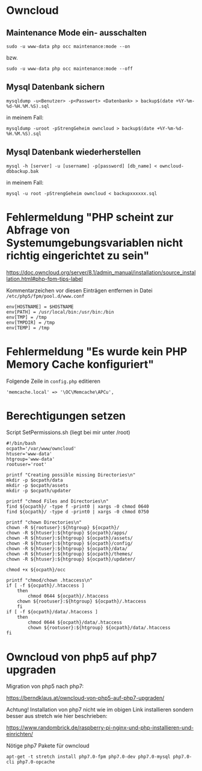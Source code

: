 # Owncloud
## Maintenance Mode ein- ausschalten

    sudo -u www-data php occ maintenance:mode --on

bzw.

    sudo -u www-data php occ maintenance:mode --off
    

## Mysql Datenbank sichern

    mysqldump -u<Benutzer> -p<Passwort> <Datenbank> > backup$(date +%Y-%m-%d-%H.%M.%S).sql
    
in meinem Fall:

    mysqldump -uroot -pStrengGeheim owncloud > backup$(date +%Y-%m-%d-%H.%M.%S).sql
    
## Mysql Datenbank wiederherstellen

    mysql -h [server] -u [username] -p[password] [db_name] < owncloud-dbbackup.bak
    
in meinem Fall:

    mysql -u root -pStrengGeheim owncloud < backupxxxxxx.sql
    

# Fehlermeldung "PHP scheint zur Abfrage von Systemumgebungsvariablen nicht richtig eingerichtet zu sein"

https://doc.owncloud.org/server/8.1/admin_manual/installation/source_installation.html#php-fpm-tips-label

Kommentarzeichen vor diesen Einträgen entfernen in Datei `/etc/php5/fpm/pool.d/www.conf`

    env[HOSTNAME] = $HOSTNAME
    env[PATH] = /usr/local/bin:/usr/bin:/bin
    env[TMP] = /tmp
    env[TMPDIR] = /tmp
    env[TEMP] = /tmp

# Fehlermeldung "Es wurde kein PHP Memory Cache konfiguriert"

Folgende Zeile in `config.php` editieren

    'memcache.local' => '\OC\Memcache\APCu',
    
# Berechtigungen setzen

Script SetPermissions.sh (liegt bei mir unter /root)


    #!/bin/bash
    ocpath='/var/www/owncloud'
    htuser='www-data'
    htgroup='www-data'
    rootuser='root'

    printf "Creating possible missing Directories\n"
    mkdir -p $ocpath/data
    mkdir -p $ocpath/assets
    mkdir -p $ocpath/updater
    
    printf "chmod Files and Directories\n"
    find ${ocpath}/ -type f -print0 | xargs -0 chmod 0640
    find ${ocpath}/ -type d -print0 | xargs -0 chmod 0750
    
    printf "chown Directories\n"
    chown -R ${rootuser}:${htgroup} ${ocpath}/
    chown -R ${htuser}:${htgroup} ${ocpath}/apps/
    chown -R ${htuser}:${htgroup} ${ocpath}/assets/
    chown -R ${htuser}:${htgroup} ${ocpath}/config/
    chown -R ${htuser}:${htgroup} ${ocpath}/data/
    chown -R ${htuser}:${htgroup} ${ocpath}/themes/
    chown -R ${htuser}:${htgroup} ${ocpath}/updater/

    chmod +x ${ocpath}/occ

    printf "chmod/chown .htaccess\n"
    if [ -f ${ocpath}/.htaccess ]
        then
            chmod 0644 ${ocpath}/.htaccess
        chown ${rootuser}:${htgroup} ${ocpath}/.htaccess
        fi
    if [ -f ${ocpath}/data/.htaccess ]
        then
            chmod 0644 ${ocpath}/data/.htaccess
            chown ${rootuser}:${htgroup} ${ocpath}/data/.htaccess
    fi
    
 
# Owncloud von php5 auf php7 upgraden

Migration von php5 nach php7:

https://berndklaus.at/owncloud-von-php5-auf-php7-upgraden/

Achtung! Installation von php7 nicht wie im obigen Link installieren sondern besser aus stretch wie hier beschrieben:

https://www.randombrick.de/raspberry-pi-nginx-und-php-installieren-und-einrichten/

Nötige php7 Pakete für owncloud

    apt-get -t stretch install php7.0-fpm php7.0-dev php7.0-mysql php7.0-cli php7.0-opcache

